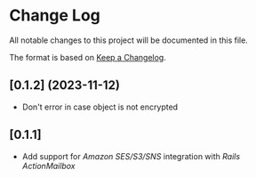 # Change Log

All notable changes to this project will be documented in this file.

The format is based on [Keep a Changelog](http://keepachangelog.com/).

## [0.1.2] (2023-11-12)

- Don't error in case object is not encrypted

## [0.1.1]

- Add support for _Amazon SES/S3/SNS_ integration with _Rails ActionMailbox_
